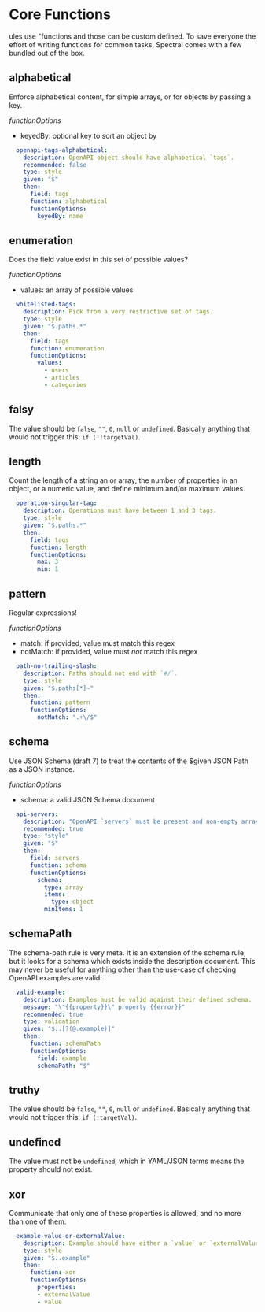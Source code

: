 # Core Functions

ules use "functions and those can be custom defined. To save everyone the effort of writing functions for common tasks, Spectral comes with a few bundled out of the box. 


## alphabetical

Enforce alphabetical content, for simple arrays, or for objects by passing a key.

*functionOptions*

- keyedBy: optional key to sort an object by

``` yaml
  openapi-tags-alphabetical:
    description: OpenAPI object should have alphabetical `tags`.
    recommended: false
    type: style
    given: "$"
    then:
      field: tags
      function: alphabetical
      functionOptions:
        keyedBy: name
```

## enumeration

Does the field value exist in this set of possible values?

*functionOptions*

- values: an array of possible values

``` yaml
  whitelisted-tags:
    description: Pick from a very restrictive set of tags.
    type: style
    given: "$.paths.*"
    then:
      field: tags
      function: enumeration
      functionOptions:
        values:
          - users
          - articles
          - categories
```

## falsy

The value should be `false`, `""`, `0`, `null` or `undefined`. Basically anything that would not trigger this: `if (!!targetVal)`. 

## length

Count the length of a string an or array, the number of properties in an object, or a numeric value, and define minimum and/or maximum values.

``` yaml
  operation-singular-tag:
    description: Operations must have between 1 and 3 tags.
    type: style
    given: "$.paths.*"
    then:
      field: tags
      function: length
      functionOptions:
        max: 3
        min: 1
```

## pattern

Regular expressions! 

*functionOptions*

- match: if provided, value must match this regex
- notMatch: if provided, value must _not_ match this regex

``` yaml
  path-no-trailing-slash:
    description: Paths should not end with `#/`.
    type: style
    given: "$.paths[*]~"
    then:
      function: pattern
      functionOptions:
        notMatch: ".+\/$"
```

## schema

Use JSON Schema (draft 7) to treat the contents of the $given JSON Path as a JSON instance.

*functionOptions*

- schema: a valid JSON Schema document

``` yaml
  api-servers:
    description: "OpenAPI `servers` must be present and non-empty array."
    recommended: true
    type: "style"
    given: "$"
    then:
      field: servers
      function: schema
      functionOptions:
        schema:
          type: array
          items:
            type: object
          minItems: 1
```

## schemaPath

The schema-path rule is very meta. It is an extension of the schema rule, but it looks for a schema which exists inside the description document. This may never be useful for anything other than the use-case of checking OpenAPI examples are valid:

``` yaml
  valid-example:
    description: Examples must be valid against their defined schema.
    message: "\"{{property}}\" property {{error}}"
    recommended: true
    type: validation
    given: "$..[?(@.example)]"
    then:
      function: schemaPath
      functionOptions:
        field: example
        schemaPath: "$"
```

## truthy

The value should be `false`, `""`, `0`, `null` or `undefined`. Basically anything that would not trigger this: `if (!targetVal)`.

## undefined

The value must not be `undefined`, which in YAML/JSON terms means the property should not exist.

## xor

Communicate that only one of these properties is allowed, and no more than one of them.

``` yaml
  example-value-or-externalValue:
    description: Example should have either a `value` or `externalValue` field.
    type: style
    given: "$..example"
    then:
      function: xor
      functionOptions:
        properties:
        - externalValue
        - value
```
